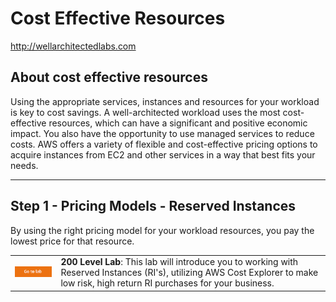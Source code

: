 # Cost Effective Resources
http://wellarchitectedlabs.com 

## About cost effective resources
Using the appropriate services, instances and resources for your workload is key to cost savings. A well-architected workload uses the most cost-effective resources, which can have a significant and positive economic impact. You also have the opportunity to use managed services to reduce costs.
AWS offers a variety of flexible and cost-effective pricing options to acquire instances from EC2 and other services in a way that best fits your needs.


---

## Step 1 - Pricing Models - Reserved Instances
By using the right pricing model for your workload resources, you pay the lowest price for that resource.

| | |
|---|---|
| [![Go to lab](../common/images/gotolab.png)](./Cost_Fundamentals/200_3_Pricing_Models/README.md) | **200 Level Lab**:  This lab will introduce you to working with Reserved Instances (RI's), utilizing AWS Cost Explorer to make low risk, high return RI purchases for your business. |


